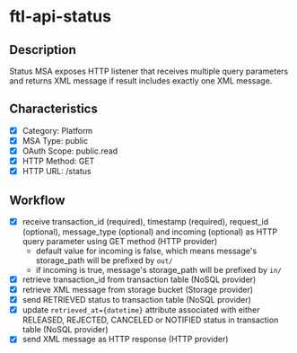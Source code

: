 # ftl-api-status

## Description

Status MSA exposes HTTP listener that receives multiple query parameters
and returns XML message if result includes exactly one XML message.

## Characteristics

- [x] Category: Platform
- [x] MSA Type: public
- [x] OAuth Scope: public.read
- [x] HTTP Method: GET
- [x] HTTP URL: /status

## Workflow

- [x] receive transaction_id (required), timestamp (required), request_id (optional), message_type (optional) and incoming (optional) as HTTP query parameter using GET method (HTTP provider)
  * default value for incoming is false, which means message's storage_path will be prefixed by `out/`
  * if incoming is true, message's storage_path will be prefixed by `in/`
- [x] retrieve transaction_id from transaction table (NoSQL provider)
- [x] retrieve XML message from storage bucket (Storage provider)
- [x] send RETRIEVED status to transaction table (NoSQL provider)
- [x] update `retrieved_at={datetime}` attribute associated with either RELEASED, REJECTED, CANCELED or NOTIFIED status in transaction table (NoSQL provider)
- [x] send XML message as HTTP response (HTTP provider)
